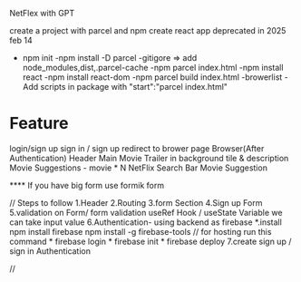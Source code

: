 NetFlex with GPT 

create a project with parcel and npm create react app deprecated in 2025 feb 14 

- npm init
-npm install -D parcel
-gitigore => add node_modules,dist,.parcel-cache
-npm parcel index.html
-npm install react
-npm install react-dom
-npm parcel build index.html
-browerlist 
-Add scripts in package with "start":"parcel index.html"



# Feature
login/sign up
     sign in / sign up 
     redirect to brower page
Browser(After Authentication)
     Header
     Main Movie 
        Trailer in background
        tile & description
        Movie Suggestions
              - movie * N
NetFlix
Search Bar
Movie Suggestion

**** If you have big form use formik form

// Steps to follow
    1.Header
    2.Routing
    3.form Section
    4.Sign up Form
    5.validation on Form/ form validation
       useRef Hook / useState Variable we can take input value
    6.Authentication- using backend as firebase 
       *.install
           npm install firebase
           npm install -g firebase-tools
           // for hosting run this command 
                 * firebase login
                 * firebase init
                 * firebase deploy
     7.create sign up / sign in Authentication

              
//

